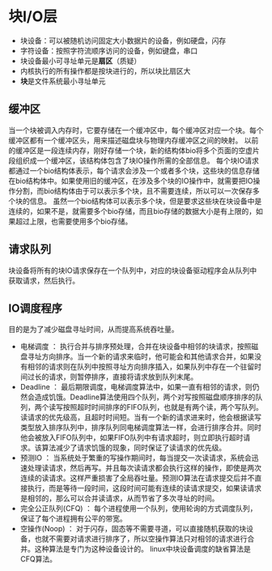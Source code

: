 # 块I/O层
+ 块设备：可以被随机访问固定大小数据片的设备，例如硬盘，闪存
+ 字符设备：按照字符流顺序访问的设备，例如键盘，串口
+ 块设备最小可寻址单元是**扇区**（质疑）
+ 内核执行的所有操作都是按块进行的，所以块比扇区大
+ **块**是文件系统最小寻址单元

## 缓冲区
当一个块被调入内存时，它要存储在一个缓冲区中，每个缓冲区对应一个块。每个缓冲区都有一个缓冲区头，用来描述磁盘块与物理内存缓冲区之间的映射。
以前的缓冲区是一段连续内存，刚好存储一个块，新的结构体bio将多个页面的空虚片段组织成一个缓冲区，该结构体包含了块IO操作所需的全部信息。
每个块IO请求都通过一个bio结构体表示，每个请求会涉及一个或者多个块，这些块的信息存储在bio结构体中。如果使用旧的缓冲区，在涉及多个块的IO操作中，就需要把IO操作分割，而bio结构体由于可以表示多个块，且不需要连续，所以可以一次保存多个块的信息。
虽然一个bio结构体可以表示多个块，但是要求这些块在块设备中是连续的，如果不是，就需要多个bio存储，而且bio存储的数据大小是有上限的，如果超过上限，也需要使用多个bio存储。

## 请求队列
块设备将所有的块IO请求保存在一个队列中，对应的块设备驱动程序会从队列中获取请求，然后执行。

## IO调度程序
目的是为了减少磁盘寻址时间，从而提高系统吞吐量。
+ 电梯调度 ： 执行合并与排序预处理，合并在块设备中相邻的块请求，按照磁盘寻址方向排序。当一个新的请求来临时，他可能会和其他请求合并，如果没有相邻的请求则在队列中按照寻址方向排序插入，如果队列中存在一个驻留时间过长的请求，则暂停排序，直接将请求放到队列末尾。
+ Deadline ： 最后期限调度，电梯调度算法中，如果一直有相邻的请求，则仍然会造成饥饿。Deadline算法使用四个队列，两个对写按照磁盘顺序排序的队列，两个读写按照超时时间排序的FIFO队列，也就是有两个读，两个写队列。读请求的优先级高，且超时时间短。当有一个新的请求进来时，他会根据读写类型放入排序队列中，排序队列同电梯调度算法一样，会进行排序合并。同时他会被放入FIFO队列中，如果FIFO队列中有请求超时，则立即执行超时请求。该算法减少了请求饥饿的现象，同时保证了读请求的优先级。
+ 预测IO   ： 当系统处于繁重的写操作期间时，每当提交一次读请求，系统会迅速处理读请求，然后再写。并且每次读请求都会执行这样的操作，即使是两次连续的读请求。这样严重损害了全局吞吐量。预测IO算法在请求提交后并不直接执行，而是等待一段时间，这段时间可能有连续的读请求提交，如果读请求是相邻的，那么可以合并读请求，从而节省了多次寻址的时间。
+ 完全公正队列(CFQ) ： 每个进程使用一个队列，使用轮询的方式调度队列，保证了每个进程拥有公平的带宽。
+ 空操作(Noop) ： 对于闪存，固态等不需要寻道，可以直接随机获取的块设备，也就不需要对请求进行排序了，所以空操作算法只对相邻的请求进行合并。这种算法是专门为这种设备设计的。
linux中块设备调度的缺省算法是CFQ算法。
